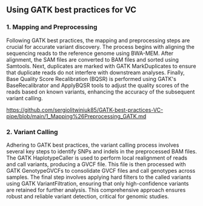 ## Using GATK best practices for VC

### 1. Mapping and Preprocessing
Following GATK best practices, the mapping and preprocessing steps are crucial for accurate variant discovery. The process begins with aligning the sequencing reads to the reference genome using BWA-MEM. After alignment, the SAM files are converted to BAM files and sorted using Samtools. Next, duplicates are marked with GATK MarkDuplicates to ensure that duplicate reads do not interfere with downstream analyses. Finally, Base Quality Score Recalibration (BQSR) is performed using GATK's BaseRecalibrator and ApplyBQSR tools to adjust the quality scores of the reads based on known variants, enhancing the accuracy of the subsequent variant calling.

https://github.com/sergiolitwiniuk85/GATK-best-practices-VC-pipe/blob/main/1_Mapping%26Preprocessing_GATK.md

### 2. Variant Calling
Adhering to GATK best practices, the variant calling process involves several key steps to identify SNPs and indels in the preprocessed BAM files. The GATK HaplotypeCaller is used to perform local realignment of reads and call variants, producing a GVCF file. This file is then processed with GATK GenotypeGVCFs to consolidate GVCF files and call genotypes across samples. The final step involves applying hard filters to the called variants using GATK VariantFiltration, ensuring that only high-confidence variants are retained for further analysis. This comprehensive approach ensures robust and reliable variant detection, critical for genomic studies.
